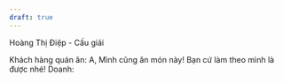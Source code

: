 ```yaml
---
draft: true
---
```


Hoàng Thị Điệp - Cấu giải



Khách hàng quán ăn: A, Mình cũng ăn món này! Bạn cứ làm theo mình là được nhé!
Doanh: 